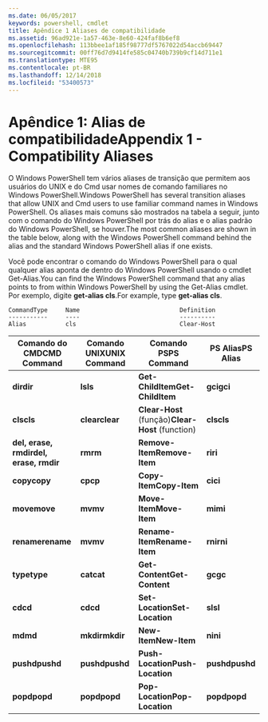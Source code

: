 ```yaml
---
ms.date: 06/05/2017
keywords: powershell, cmdlet
title: Apêndice 1 Aliases de compatibilidade
ms.assetid: 96ad921e-1a57-463e-8e60-424faf8b6ef8
ms.openlocfilehash: 113bbee1af185f98777df5767022d54accb69447
ms.sourcegitcommit: 00ff76d7d9414fe585c04740b739b9cf14d711e1
ms.translationtype: MTE95
ms.contentlocale: pt-BR
ms.lasthandoff: 12/14/2018
ms.locfileid: "53400573"
---
```

# <a name="appendix-1---compatibility-aliases"></a><span data-ttu-id="366d4-103">Apêndice 1: Alias de compatibilidade</span><span class="sxs-lookup"><span data-stu-id="366d4-103">Appendix 1 - Compatibility Aliases</span></span>

<span data-ttu-id="366d4-104">O Windows PowerShell tem vários aliases de transição que permitem aos usuários do UNIX e do Cmd usar nomes de comando familiares no Windows PowerShell.</span><span class="sxs-lookup"><span data-stu-id="366d4-104">Windows PowerShell has several transition aliases that allow UNIX and Cmd users to use familiar command names in Windows PowerShell.</span></span> <span data-ttu-id="366d4-105">Os aliases mais comuns são mostrados na tabela a seguir, junto com o comando do Windows PowerShell por trás do alias e o alias padrão do Windows PowerShell, se houver.</span><span class="sxs-lookup"><span data-stu-id="366d4-105">The most common aliases are shown in the table below, along with the Windows PowerShell command behind the alias and the standard Windows PowerShell alias if one exists.</span></span>

<span data-ttu-id="366d4-106">Você pode encontrar o comando do Windows PowerShell para o qual qualquer alias aponta de dentro do Windows PowerShell usando o cmdlet Get-Alias.</span><span class="sxs-lookup"><span data-stu-id="366d4-106">You can find the Windows PowerShell command that any alias points to from within Windows PowerShell by using the Get-Alias cmdlet.</span></span> <span data-ttu-id="366d4-107">Por exemplo, digite **get-alias cls**.</span><span class="sxs-lookup"><span data-stu-id="366d4-107">For example, type **get-alias cls**.</span></span>

```
CommandType     Name                            Definition
-----------     ----                            ----------
Alias           cls                             Clear-Host
```

|<span data-ttu-id="366d4-108">Comando do CMD</span><span class="sxs-lookup"><span data-stu-id="366d4-108">CMD Command</span></span>|<span data-ttu-id="366d4-109">Comando UNIX</span><span class="sxs-lookup"><span data-stu-id="366d4-109">UNIX Command</span></span>|<span data-ttu-id="366d4-110">Comando PS</span><span class="sxs-lookup"><span data-stu-id="366d4-110">PS Command</span></span>|<span data-ttu-id="366d4-111">PS Alias</span><span class="sxs-lookup"><span data-stu-id="366d4-111">PS Alias</span></span>|
|---------------|----------------|--------------|------------|
|<span data-ttu-id="366d4-112">**dir**</span><span class="sxs-lookup"><span data-stu-id="366d4-112">**dir**</span></span>|<span data-ttu-id="366d4-113">**ls**</span><span class="sxs-lookup"><span data-stu-id="366d4-113">**ls**</span></span>|<span data-ttu-id="366d4-114">**Get-ChildItem**</span><span class="sxs-lookup"><span data-stu-id="366d4-114">**Get-ChildItem**</span></span>|<span data-ttu-id="366d4-115">**gci**</span><span class="sxs-lookup"><span data-stu-id="366d4-115">**gci**</span></span>|
|<span data-ttu-id="366d4-116">**cls**</span><span class="sxs-lookup"><span data-stu-id="366d4-116">**cls**</span></span>|<span data-ttu-id="366d4-117">**clear**</span><span class="sxs-lookup"><span data-stu-id="366d4-117">**clear**</span></span>|<span data-ttu-id="366d4-118">**Clear-Host** (função)</span><span class="sxs-lookup"><span data-stu-id="366d4-118">**Clear-Host** (function)</span></span>|<span data-ttu-id="366d4-119">**cls**</span><span class="sxs-lookup"><span data-stu-id="366d4-119">**cls**</span></span>|
|<span data-ttu-id="366d4-120">**del, erase, rmdir**</span><span class="sxs-lookup"><span data-stu-id="366d4-120">**del, erase, rmdir**</span></span>|<span data-ttu-id="366d4-121">**rm**</span><span class="sxs-lookup"><span data-stu-id="366d4-121">**rm**</span></span>|<span data-ttu-id="366d4-122">**Remove-Item**</span><span class="sxs-lookup"><span data-stu-id="366d4-122">**Remove-Item**</span></span>|<span data-ttu-id="366d4-123">**ri**</span><span class="sxs-lookup"><span data-stu-id="366d4-123">**ri**</span></span>|
|<span data-ttu-id="366d4-124">**copy**</span><span class="sxs-lookup"><span data-stu-id="366d4-124">**copy**</span></span>|<span data-ttu-id="366d4-125">**cp**</span><span class="sxs-lookup"><span data-stu-id="366d4-125">**cp**</span></span>|<span data-ttu-id="366d4-126">**Copy-Item**</span><span class="sxs-lookup"><span data-stu-id="366d4-126">**Copy-Item**</span></span>|<span data-ttu-id="366d4-127">**ci**</span><span class="sxs-lookup"><span data-stu-id="366d4-127">**ci**</span></span>|
|<span data-ttu-id="366d4-128">**move**</span><span class="sxs-lookup"><span data-stu-id="366d4-128">**move**</span></span>|<span data-ttu-id="366d4-129">**mv**</span><span class="sxs-lookup"><span data-stu-id="366d4-129">**mv**</span></span>|<span data-ttu-id="366d4-130">**Move-Item**</span><span class="sxs-lookup"><span data-stu-id="366d4-130">**Move-Item**</span></span>|<span data-ttu-id="366d4-131">**mi**</span><span class="sxs-lookup"><span data-stu-id="366d4-131">**mi**</span></span>|
|<span data-ttu-id="366d4-132">**rename**</span><span class="sxs-lookup"><span data-stu-id="366d4-132">**rename**</span></span>|<span data-ttu-id="366d4-133">**mv**</span><span class="sxs-lookup"><span data-stu-id="366d4-133">**mv**</span></span>|<span data-ttu-id="366d4-134">**Rename-Item**</span><span class="sxs-lookup"><span data-stu-id="366d4-134">**Rename-Item**</span></span>|<span data-ttu-id="366d4-135">**rni**</span><span class="sxs-lookup"><span data-stu-id="366d4-135">**rni**</span></span>|
|<span data-ttu-id="366d4-136">**type**</span><span class="sxs-lookup"><span data-stu-id="366d4-136">**type**</span></span>|<span data-ttu-id="366d4-137">**cat**</span><span class="sxs-lookup"><span data-stu-id="366d4-137">**cat**</span></span>|<span data-ttu-id="366d4-138">**Get-Content**</span><span class="sxs-lookup"><span data-stu-id="366d4-138">**Get-Content**</span></span>|<span data-ttu-id="366d4-139">**gc**</span><span class="sxs-lookup"><span data-stu-id="366d4-139">**gc**</span></span>|
|<span data-ttu-id="366d4-140">**cd**</span><span class="sxs-lookup"><span data-stu-id="366d4-140">**cd**</span></span>|<span data-ttu-id="366d4-141">**cd**</span><span class="sxs-lookup"><span data-stu-id="366d4-141">**cd**</span></span>|<span data-ttu-id="366d4-142">**Set-Location**</span><span class="sxs-lookup"><span data-stu-id="366d4-142">**Set-Location**</span></span>|<span data-ttu-id="366d4-143">**sl**</span><span class="sxs-lookup"><span data-stu-id="366d4-143">**sl**</span></span>|
|<span data-ttu-id="366d4-144">**md**</span><span class="sxs-lookup"><span data-stu-id="366d4-144">**md**</span></span>|<span data-ttu-id="366d4-145">**mkdir**</span><span class="sxs-lookup"><span data-stu-id="366d4-145">**mkdir**</span></span>|<span data-ttu-id="366d4-146">**New-Item**</span><span class="sxs-lookup"><span data-stu-id="366d4-146">**New-Item**</span></span>|<span data-ttu-id="366d4-147">**ni**</span><span class="sxs-lookup"><span data-stu-id="366d4-147">**ni**</span></span>|
|<span data-ttu-id="366d4-148">**pushd**</span><span class="sxs-lookup"><span data-stu-id="366d4-148">**pushd**</span></span>|<span data-ttu-id="366d4-149">**pushd**</span><span class="sxs-lookup"><span data-stu-id="366d4-149">**pushd**</span></span>|<span data-ttu-id="366d4-150">**Push-Location**</span><span class="sxs-lookup"><span data-stu-id="366d4-150">**Push-Location**</span></span>|<span data-ttu-id="366d4-151">**pushd**</span><span class="sxs-lookup"><span data-stu-id="366d4-151">**pushd**</span></span>|
|<span data-ttu-id="366d4-152">**popd**</span><span class="sxs-lookup"><span data-stu-id="366d4-152">**popd**</span></span>|<span data-ttu-id="366d4-153">**popd**</span><span class="sxs-lookup"><span data-stu-id="366d4-153">**popd**</span></span>|<span data-ttu-id="366d4-154">**Pop-Location**</span><span class="sxs-lookup"><span data-stu-id="366d4-154">**Pop-Location**</span></span>|<span data-ttu-id="366d4-155">**popd**</span><span class="sxs-lookup"><span data-stu-id="366d4-155">**popd**</span></span>|